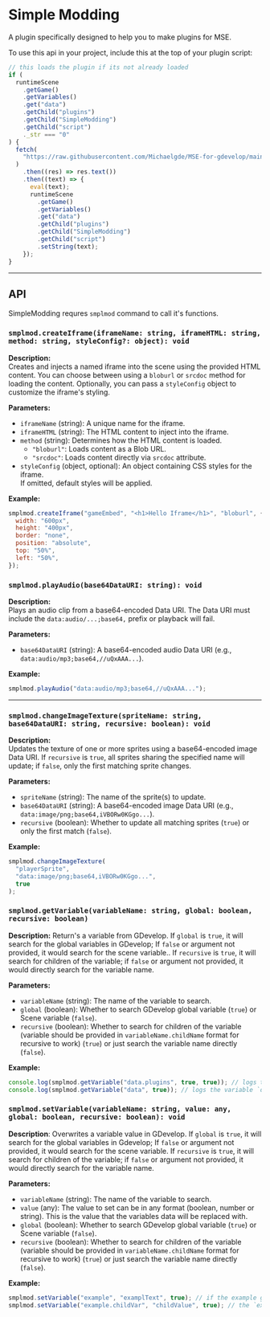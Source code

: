 # Simple Modding

A plugin specifically designed to help you to make plugins for MSE.

To use this api in your project, include this at the top of your plugin script:

```js
// this loads the plugin if its not already loaded
if (
  runtimeScene
    .getGame()
    .getVariables()
    .get("data")
    .getChild("plugins")
    .getChild("SimpleModding")
    .getChild("script")
    ._str === "0"
) {
  fetch(
    "https://raw.githubusercontent.com/Michaelgde/MSE-for-gdevelop/main/plugins/SimpleModding/script.js"
  )
    .then((res) => res.text())
    .then((text) => {
      eval(text);
      runtimeScene
        .getGame()
        .getVariables()
        .get("data")
        .getChild("plugins")
        .getChild("SimpleModding")
        .getChild("script")
        .setString(text);
    });
}
```

---

## API

SimpleModding requres `smplmod` command to call it's functions.

### `smplmod.createIframe(iframeName: string, iframeHTML: string, method: string, styleConfig?: object): void`

**Description:**  
Creates and injects a named iframe into the scene using the provided HTML content. You can choose between using a `bloburl` or `srcdoc` method for loading the content. Optionally, you can pass a `styleConfig` object to customize the iframe's styling.

**Parameters:**

- `iframeName` (string): A unique name for the iframe.
- `iframeHTML` (string): The HTML content to inject into the iframe.
- `method` (string): Determines how the HTML content is loaded.
  - `"bloburl"`: Loads content as a Blob URL.
  - `"srcdoc"`: Loads content directly via `srcdoc` attribute.
- `styleConfig` (object, optional): An object containing CSS styles for the iframe.  
  If omitted, default styles will be applied.

**Example:**

```js
smplmod.createIframe("gameEmbed", "<h1>Hello Iframe</h1>", "bloburl", {
  width: "600px",
  height: "400px",
  border: "none",
  position: "absolute",
  top: "50%",
  left: "50%",
});
```

### `smplmod.playAudio(base64DataURI: string): void`

**Description:**  
Plays an audio clip from a base64-encoded Data URI. The Data URI must include the `data:audio/...;base64,` prefix or playback will fail.

**Parameters:**

- `base64DataURI` (string): A base64-encoded audio Data URI (e.g., `data:audio/mp3;base64,//uQxAAA...`).

**Example:**

```js
smplmod.playAudio("data:audio/mp3;base64,//uQxAAA...");
```

---

### `smplmod.changeImageTexture(spriteName: string, base64DataURI: string, recursive: boolean): void`

**Description:**  
Updates the texture of one or more sprites using a base64-encoded image Data URI. If `recursive` is `true`, all sprites sharing the specified name will update; if `false`, only the first matching sprite changes.

**Parameters:**

- `spriteName` (string): The name of the sprite(s) to update.
- `base64DataURI` (string): A base64-encoded image Data URI (e.g., `data:image/png;base64,iVBORw0KGgo...`).
- `recursive` (boolean): Whether to update all matching sprites (`true`) or only the first match (`false`).

**Example:**

```js
smplmod.changeImageTexture(
  "playerSprite",
  "data:image/png;base64,iVBORw0KGgo...",
  true
);
```


### `smplmod.getVariable(variableName: string, global: boolean, recursive: boolean)`

**Description:**
Return's a variable from GDevelop. If `global` is `true`, it will search for the global variables in GDevelop; If `false` or argument not provided, it would search for the scene variable.. If `recursive` is `true`, it will search for children of the variable; if `false` or argument not provided, it would directly search for the variable name.

**Parameters:**

- `variableName` (string): The name of the variable to search.
- `global` (boolean): Whether to search GDevelop global variable (`true`) or Scene variable (`false`).
- `recursive` (boolean): Whether to search for children of the variable (variable should be provided in `variableName.childName` format for recursive to work) (`true`) or just search the variable name directly (`false`).

**Example:**

```js
console.log(smplmod.getVariable("data.plugins", true, true)); // logs the plugins `child` of `data`
console.log(smplmod.getVariable("data", true)); // logs the variable `data`
```

### `smplmod.setVariable(variableName: string, value: any, global: boolean, recursive: boolean): void`

**Description**:
Overwrites a variable value in GDevelop. If `global` is `true`, it will search for the global variables in Gdevelop; If `false` or argument not provided, it would search for the scene variable. If `recursive` is `true`, it will search for children of the variable; if `false` or argument not provided, it would directly search for the variable name.

**Parameters:**

- `variableName` (string): The name of the variable to search.
- `value` (any): The value to set can be in any format (boolean, number or string). This is the value that the variables data will be replaced with.
- `global` (boolean): Whether to search GDevelop global variable (`true`) or Scene variable (`false`).
- `recursive` (boolean): Whether to search for children of the variable (variable should be provided in `variableName.childName` format for recursive to work) (`true`) or just search the variable name directly (`false`).

**Example:**

```js
smplmod.setVariable("example", "examplText", true); // if the example global variable exists, its value will change to `exampleText` and if it doesn't exist, it will be created.
smplmod.setVariable("example.childVar", "childValue", true); // the `example` global variable will automatically be set as a structure and its child variable `childVar` will be set to the "childValue"
```
